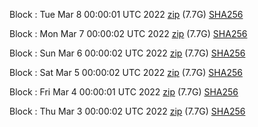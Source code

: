 Block [](https://insight.dash.org/insight/block/): Tue Mar  8 00:00:01 UTC 2022 [zip](https://dash-bootstrap.ams3.digitaloceanspaces.com/mainnet/2022-03-08/bootstrap.dat.zip) (7.7G) [SHA256](https://dash-bootstrap.ams3.digitaloceanspaces.com/mainnet/2022-03-08/sha256.txt)

Block [](https://insight.dash.org/insight/block/): Mon Mar  7 00:00:02 UTC 2022 [zip](https://dash-bootstrap.ams3.digitaloceanspaces.com/mainnet/2022-03-07/bootstrap.dat.zip) (7.7G) [SHA256](https://dash-bootstrap.ams3.digitaloceanspaces.com/mainnet/2022-03-07/sha256.txt)

Block [](https://insight.dash.org/insight/block/): Sun Mar  6 00:00:02 UTC 2022 [zip](https://dash-bootstrap.ams3.digitaloceanspaces.com/mainnet/2022-03-06/bootstrap.dat.zip) (7.7G) [SHA256](https://dash-bootstrap.ams3.digitaloceanspaces.com/mainnet/2022-03-06/sha256.txt)

Block [](https://insight.dash.org/insight/block/): Sat Mar  5 00:00:02 UTC 2022 [zip](https://dash-bootstrap.ams3.digitaloceanspaces.com/mainnet/2022-03-05/bootstrap.dat.zip) (7.7G) [SHA256](https://dash-bootstrap.ams3.digitaloceanspaces.com/mainnet/2022-03-05/sha256.txt)

Block [](https://insight.dash.org/insight/block/): Fri Mar  4 00:00:01 UTC 2022 [zip](https://dash-bootstrap.ams3.digitaloceanspaces.com/mainnet/2022-03-04/bootstrap.dat.zip) (7.7G) [SHA256](https://dash-bootstrap.ams3.digitaloceanspaces.com/mainnet/2022-03-04/sha256.txt)

Block [](https://insight.dash.org/insight/block/): Thu Mar  3 00:00:02 UTC 2022 [zip](https://dash-bootstrap.ams3.digitaloceanspaces.com/mainnet/2022-03-03/bootstrap.dat.zip) (7.7G) [SHA256](https://dash-bootstrap.ams3.digitaloceanspaces.com/mainnet/2022-03-03/sha256.txt)
